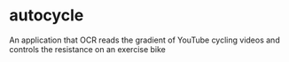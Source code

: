 # autocycle
An application that OCR reads the gradient of YouTube cycling videos and controls the resistance on an exercise bike
